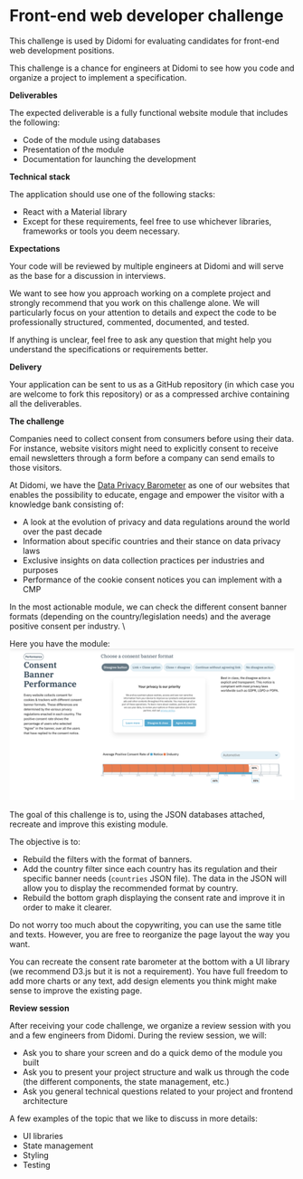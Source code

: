 # **Front-end web developer challenge**

This challenge is used by Didomi for evaluating candidates for front-end web development positions.

This challenge is a chance for engineers at Didomi to see how you code and organize a project to implement a specification.

**Deliverables**

The expected deliverable is a fully functional website module that includes the following:



* Code of the module using databases
* Presentation of the module
* Documentation for launching the development 

**Technical stack**

The application should use one of the following stacks:



* React with a Material library
* Except for these requirements, feel free to use whichever libraries, frameworks or tools you deem necessary.

**Expectations**

Your code will be reviewed by multiple engineers at Didomi and will serve as the base for a discussion in interviews.

We want to see how you approach working on a complete project and strongly recommend that you work on this challenge alone. We will particularly focus on your attention to details and expect the code to be professionally structured, commented, documented, and tested.

If anything is unclear, feel free to ask any question that might help you understand the specifications or requirements better.

**Delivery**

Your application can be sent to us as a GitHub repository (in which case you are welcome to fork this repository) or as a compressed archive containing all the deliverables.

**The challenge**

Companies need to collect consent from consumers before using their data. For instance, website visitors might need to explicitly consent to receive email newsletters through a form before a company can send emails to those visitors.

At Didomi, we have the [Data Privacy Barometer](https://privacy-barometer.didomi.io/en) as one of our websites that enables the possibility to educate, engage and empower the visitor with a knowledge bank consisting of:



* A look at the evolution of privacy and data regulations around the world over the past decade
* Information about specific countries and their stance on data privacy laws
* Exclusive insights on data collection practices per industries and purposes
* Performance of the cookie consent notices you can implement with a CMP

In the most actionable module, we can check the different consent banner formats (depending on the country/legislation needs) and the average positive consent per industry. \


Here you have the module:
![Screenshot](./wireframes/screenshot.png)


The goal of this challenge is to, using the JSON databases attached, recreate and improve this existing module.

The objective is to:

* Rebuild the filters with the format of banners.
* Add the country filter since each country has its regulation and their specific banner needs (`countries` JSON file). The data in the JSON will allow you to display the recommended format by country.
* Rebuild the bottom graph displaying the consent rate and improve it in order to make it clearer.

Do not worry too much about the copywriting, you can use the same title and texts. However, you are free to reorganize the page layout the way you want.

You can recreate the consent rate barometer at the bottom with a UI library (we recommend D3.js but it is not a requirement). You have full freedom to add more charts or any text, add design elements you think might make sense to improve the existing page.

**Review session**

After receiving your code challenge, we organize a review session with you and a few engineers from Didomi. During the review session, we will:



* Ask you to share your screen and do a quick demo of the module you built
* Ask you to present your project structure and walk us through the code (the different components, the state management, etc.)
* Ask you general technical questions related to your project and frontend architecture

A few examples of the topic that we like to discuss in more details:


* UI libraries
* State management
* Styling
* Testing